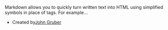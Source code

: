 Markdown allows you to quickly turn written text into HTML using simplified symbols in place of tags. For example…
* Created by[John Gruber](https://daringfireball.net/contact/)
